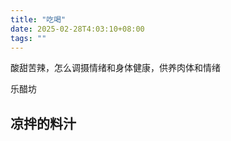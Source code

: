 ```yaml
---
title: "吃喝"
date: 2025-02-28T4:03:10+08:00
tags: ""
---
```


酸甜苦辣，怎么调摄情绪和身体健康，供养肉体和情绪

乐醋坊

## 凉拌的料汁